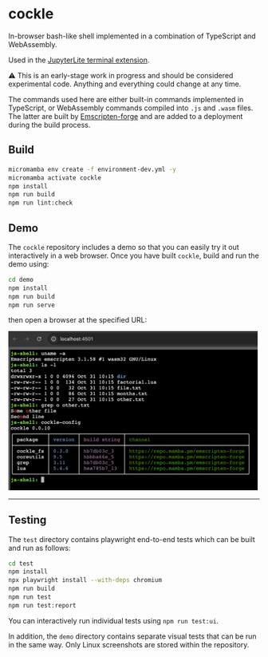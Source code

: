 # cockle

In-browser bash-like shell implemented in a combination of TypeScript and WebAssembly.

Used in the [JupyterLite terminal extension](https://github.com/jupyterlite/terminal).

⚠️ This is an early-stage work in progress and should be considered experimental code. Anything and
everything could change at any time.

The commands used here are either built-in commands implemented in TypeScript, or WebAssembly
commands compiled into `.js` and `.wasm` files. The latter are built by
[Emscripten-forge](https://emscripten-forge.org/) and are added to a deployment during the build process.

## Build

```bash
micromamba env create -f environment-dev.yml -y
micromamba activate cockle
npm install
npm run build
npm run lint:check
```

## Demo

The `cockle` repository includes a demo so that you can easily try it out interactively in a web
browser. Once you have built `cockle`, build and run the demo using:

```bash
cd demo
npm install
npm run build
npm run serve
```

then open a browser at the specified URL:

<img alt="Demo" src="demo.png" width="500px">

---

## Testing

The `test` directory contains playwright end-to-end tests which can be built and run as follows:

```bash
cd test
npm install
npx playwright install --with-deps chromium
npm run build
npm run test
npm run test:report
```

You can interactively run individual tests using `npm run test:ui`.

In addition, the `demo` directory contains separate visual tests that can be run in the same way.
Only Linux screenshots are stored within the repository.
